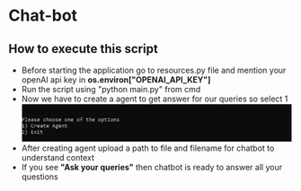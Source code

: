 # Chat-bot

## How to execute this script

* Before starting the application go to resources.py file and mention your openAI api key in **os.environ["OPENAI_API_KEY"]**
* Run the script using "python main.py" from cmd
* Now we have to create a agent to get answer for our queries so select 1 ![picture alt]( pic1.PNG )
* After creating agent upload a path to file and filename for chatbot to understand context
* If you see **"Ask your queries"** then chatbot is ready to answer all your questions
